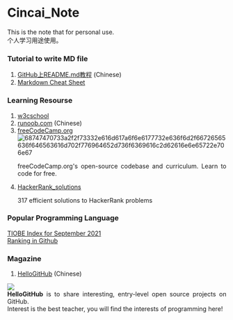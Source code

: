 <!--
Text
<p align="justify"></p>
-->

# Cincai_Note

This is the note that for personal use.<br>
个人学习用途使用。

### Tutorial to write MD file
1. [GitHub上README.md教程](https://blog.csdn.net/kaitiren/article/details/38513715) (Chinese)
2. [Markdown Cheat Sheet](https://www.markdownguide.org/cheat-sheet/)

### Learning Resourse
1. [w3cschool](https://www.w3schools.com/)
2. [runoob.com](https://www.runoob.com/html/html-tutorial.html) (Chinese)
3. [freeCodeCamp.org](https://github.com/freeCodeCamp/freeCodeCamp) ![68747470733a2f2f73332e616d617a6f6e6177732e636f6d2f66726565636f646563616d702f776964652d736f6369616c2d62616e6e65722e706e67](https://user-images.githubusercontent.com/80609325/135331268-c8cf3eec-114e-4a76-8871-14512c70581d.png)<p align="justify">freeCodeCamp.org's open-source codebase and curriculum. Learn to code for free.</p>
4. [HackerRank_solutions](https://github.com/RodneyShag/HackerRank_solutions) <p align="justify">317 efficient solutions to HackerRank problems</p>

### Popular Programming Language
[TIOBE Index for September 2021](https://www.tiobe.com/tiobe-index/) <br>
[Ranking in Github](https://madnight.github.io/githut/#/)

### Magazine
1. [HelloGitHub](https://github.com/521xueweihan/HelloGitHub) (Chinese) <br>
<p align="justify">
  <img src="https://cdn.jsdelivr.net/gh/521xueweihan/img_logo@main/logo/readme.gif"/>
  <br><strong>HelloGitHub</strong> is to share interesting, entry-level open source projects on GitHub.
  <br>Interest is the best teacher, you will find the interests of programming here!
</p>
